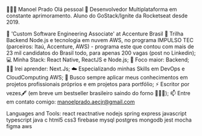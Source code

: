 🚀👨‍💻 Manoel Prado
Olá pessoal 👋
Desenvolvedor Multiplataforma em constante aprimoramento. Aluno do GoStack/Ignite da Rocketseat desde 2019.

💜 'Custom Software Engineering Associate' at Accenture Brasil
🌱 Trilha Backend Node.js e tecnologia em nuvem AWS, no programa IMPULSO TEC (parceiros: Itaú, Accenture, AWS) - programa este que contou com mais de 23 mil candidatos do Brasil todo, para apenas 200 vagas (post no Linkedin);
💻 Minha Stack: React Native, ReactJS e Node.js;
💪 Foco maior: Backend;
🦸‍♂️ Irei aprender: Next.Js;
☁️ Especializando minhas Skills em DevOps e CloudComputing AWS;
📱 Busco sempre aplicar meus conhecimentos em projetos profissionais próprios e em projetos para portfólio;
⚡ Escritor por vezes🖋️ (em breve um bestseller brasileiro saindo do forno 📖🤞🏻);
📫 Entre em contato comigo: manoelprado.aecjr@gmail.com

Languages and Tools:
react reactnative nodejs spring express javascript typescript java c html5 css3 firebase mysql postgres mongodb jest mocha figma aws

